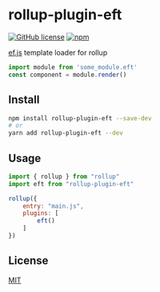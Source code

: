 # rollup-plugin-eft
[![GitHub license](https://img.shields.io/badge/license-MIT-blue.svg?style=flat-square)](https://raw.githubusercontent.com/ClassicOldSong/rollup-plugin-eft/master/LICENSE) [![npm](https://img.shields.io/npm/dt/rollup-plugin-eft.svg?style=flat-square)](https://www.npmjs.com/package/rollup-plugin-eft)

[ef.js](https://github.com/ClassicOldSong/ef.js) template loader for rollup


``` javascript
import module from 'some_module.eft'
const component = module.render()
```

## Install
``` bash
npm install rollup-plugin-eft --save-dev
# or
yarn add rollup-plugin-eft --dev
```

## Usage
``` javascript
import { rollup } from "rollup"
import eft from "rollup-plugin-eft"

rollup({
	entry: "main.js",
	plugins: [
		eft()
	]
})
```

## License
[MIT](http://cos.mit-license.org/)
